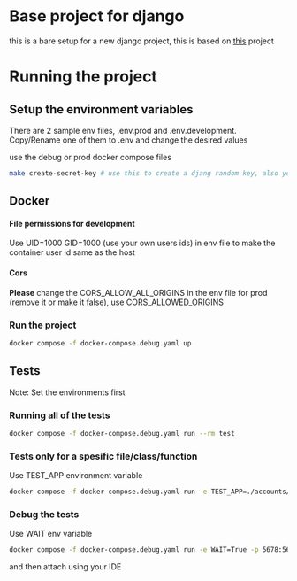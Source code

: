 # Base project for django
this is a bare setup for a new django project, this is based on [this](https://github.com/amiravtar/django-base-project) project

# Running the project
## Setup the environment variables
There are 2 sample env files, .env.prod and .env.development. Copy/Rename one of them to .env and change the desired values

use the debug or prod docker compose files

```bash
make create-secret-key # use this to create a djang random key, also you can use your own
```
## Docker

#### File permissions for development
Use UID=1000 GID=1000 (use your own users ids) in env file to make the container user id same as the host
#### Cors
**Please** change the CORS_ALLOW_ALL_ORIGINS in the env file for prod (remove it or make it false), use CORS_ALLOWED_ORIGINS
### Run the project
```bash
docker compose -f docker-compose.debug.yaml up
```

## Tests
Note: Set the environments first
### Running all of the tests
```bash
docker compose -f docker-compose.debug.yaml run --rm test
```

### Tests only for a spesific file/class/function
Use TEST_APP environment variable
```bash
docker compose -f docker-compose.debug.yaml run -e TEST_APP=./accounts/tests/test_authentication.py --rm test
```

### Debug the tests
Use WAIT env variable
```bash
docker compose -f docker-compose.debug.yaml run -e WAIT=True -p 5678:5678 --rm test
```
and then attach using your IDE
